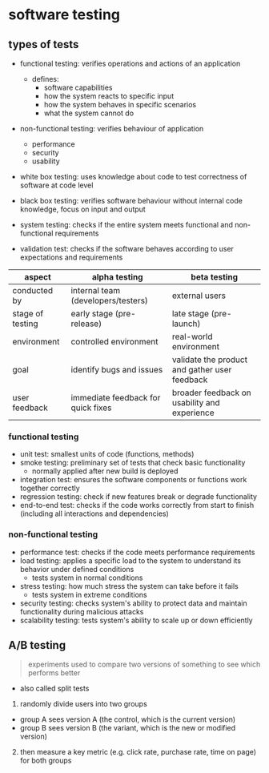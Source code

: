 
# software testing

## types of tests

- functional testing: verifies operations and actions of an application
  - defines:
    - software capabilities
    - how the system reacts to specific input
    - how the system behaves in specific scenarios
    - what the system cannot do
- non-functional testing: verifies behaviour of application
  - performance
  - security
  - usability

- white box testing: uses knowledge about code to test correctness of software at code level
- black box testing: verifies software behaviour without internal code knowledge, focus on input and output

- system testing: checks if the entire system meets functional and non-functional requirements
- validation test: checks if the software behaves according to user expectations and requirements

| aspect              | alpha testing                         | beta testing                          |
|---------------------|--------------------------------------|---------------------------------------|
| conducted by    | internal team (developers/testers)  | external users                        |
| stage of testing| early stage (pre-release)           | late stage (pre-launch)              |
| environment     | controlled environment               | real-world environment                |
| goal            | identify bugs and issues             | validate the product and gather user feedback |
| user feedback    | immediate feedback for quick fixes   | broader feedback on usability and experience |

### functional testing

- unit test: smallest units of code (functions, methods)
- smoke testing: preliminary set of tests that check basic functionality
  - normally applied after new build is deployed
- integration test: ensures the software components or functions work together correctly
- regression testing: check if new features break or degrade functionality
- end-to-end test: checks if the code works correctly from start to finish (including all interactions and dependencies)

### non-functional testing

- performance test: checks if the code meets performance requirements
- load testing: applies a specific load to the system to understand its behavior under defined conditions
  - tests system in normal conditions
- stress testing: how much stress the system can take before it fails
  - tests system in extreme conditions
- security testing: checks system's ability to protect data and maintain functionality during malicious attacks
- scalability testing: tests system's ability to scale up or down efficiently

## A/B testing

> experiments used to compare two versions of something to see which performs better

- also called split tests

1. randomly divide users into two groups

- group A sees version A (the control, which is the current version)
- group B sees version B (the variant, which is the new or modified version)

2. then measure a key metric (e.g. click rate, purchase rate, time on page) for both groups
